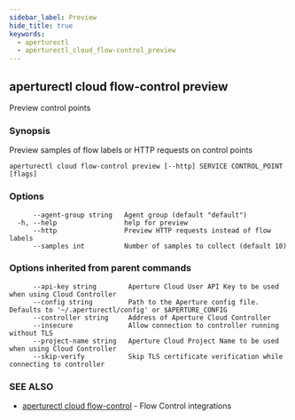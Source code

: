 ```yaml
---
sidebar_label: Preview
hide_title: true
keywords:
  - aperturectl
  - aperturectl_cloud_flow-control_preview
---
```


<!-- markdownlint-disable -->

## aperturectl cloud flow-control preview

Preview control points

### Synopsis

Preview samples of flow labels or HTTP requests on control points

```
aperturectl cloud flow-control preview [--http] SERVICE CONTROL_POINT [flags]
```

### Options

```
      --agent-group string   Agent group (default "default")
  -h, --help                 help for preview
      --http                 Preview HTTP requests instead of flow labels
      --samples int          Number of samples to collect (default 10)
```

### Options inherited from parent commands

```
      --api-key string        Aperture Cloud User API Key to be used when using Cloud Controller
      --config string         Path to the Aperture config file. Defaults to '~/.aperturectl/config' or $APERTURE_CONFIG
      --controller string     Address of Aperture Cloud Controller
      --insecure              Allow connection to controller running without TLS
      --project-name string   Aperture Cloud Project Name to be used when using Cloud Controller
      --skip-verify           Skip TLS certificate verification while connecting to controller
```

### SEE ALSO

- [aperturectl cloud flow-control](/reference/aperturectl/cloud/flow-control/flow-control.md) - Flow Control integrations
